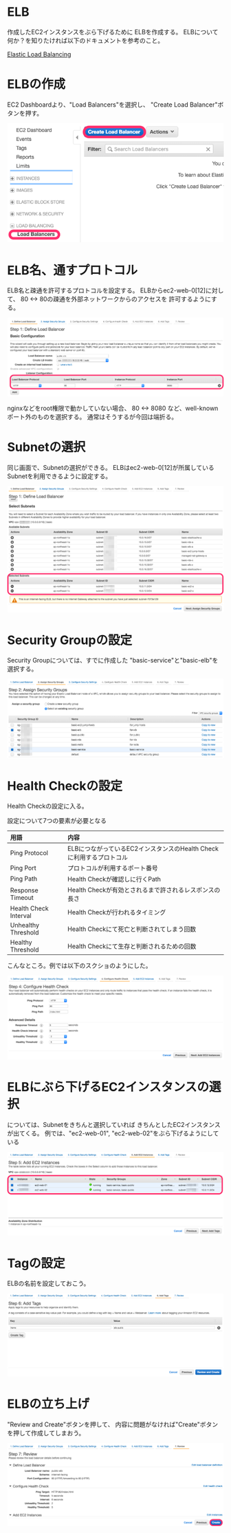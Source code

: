 # ELB

作成したEC2インスタンスをぶら下げるために
ELBを作成する。
ELBについて何か？を知りたければ以下のドキュメントを参考のこと。

[Elastic Load Balancing](https://aws.amazon.com/jp/elasticloadbalancing/)
# ELBの作成

EC2 Dashboardより、"Load Balancers"を選択し、
"Create Load Balancer"ボタンを押す。

![CREATE ELB 01](./image/create-elb-01.png)

# ELB名、通すプロトコル

ELB名と疎通を許可するプロトコルを設定する。
ELBからec2-web-0[12]に対して、
80 <-> 80の疎通を外部ネットワークからのアクセスを
許可するようにする。

![CREATE ELB 02](./image/create-elb-02.png)

nginxなどをroot権限で動かしていない場合、
80 <-> 8080 など、well-knownポート外のものを選択する。
通常はそうするが今回は端折る。

# Subnetの選択

同じ画面で、Subnetの選択ができる。
ELBはec2-web-0[12]が所属している
Subnetを利用できるように設定する。

![CREATE ELB 02](./image/create-elb-03.png)

# Security Groupの設定

Security Groupについては、すでに作成した
"basic-service"と"basic-elb"を選択する。

![CREATE ELB 02](./image/create-elb-04.png)

# Health Checkの設定

Health Checkの設定に入る。

設定について7つの要素が必要となる

|用語|内容|
|:---|:---|
|Ping Protocol|ELBにつながっているEC2インスタンスのHealth Checkに利用するプロトコル|
|Ping Port|プロトコルが利用するポート番号|
|Ping Path|Health Checkが確認しに行くPath|
|Response Timeout|Health Checkが有効とされるまで許されるレスポンスの長さ|
|Health Check Interval|Health Checkが行われるタイミング|
|Unhealthy Threshold|Health Checkにて死亡と判断されてしまう回数|
|Healthy Threshold|Health Checkにて生存と判断されるための回数|

こんなところ。例では以下のスクショのようにした。

![CREATE ELB 02](./image/create-elb-05.png)

# ELBにぶら下げるEC2インスタンスの選択

については、Subnetをきちんと選択していれば
きちんとしたEC2インスタンスが出てくる。
例では、"ec2-web-01", "ec2-web-02"をぶら下げるようにしている

![CREATE ELB 02](./image/create-elb-06.png)

# Tagの設定

ELBの名前を設定しておこう。

![CREATE ELB 02](./image/create-elb-07.png)

# ELBの立ち上げ

"Review and Create"ボタンを押して、
内容に問題がなければ"Create"ボタンを押して作成してしまおう。

![CREATE ELB 02](./image/create-elb-08.png)
